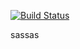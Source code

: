 [![Build Status](https://travis-ci.org/gephart/dependency-injection.svg?branch=master)](https://travis-ci.org/gephart/dependency-injection)

sassas